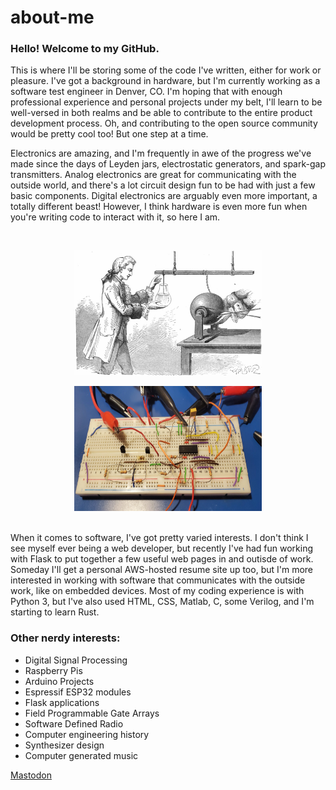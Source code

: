 # about-me
### Hello! Welcome to my GitHub.

This is where I'll be storing some of the code I've written, either for work or pleasure. I've got a background in hardware, but I'm currently working as a software test engineer in Denver, CO. I'm hoping that with enough professional experience and personal projects under my belt, I'll learn to be well-versed in both realms and be able to contribute to the entire product development process. Oh, and contributing to the open source community would be pretty cool too! But one step at a time.

Electronics are amazing, and I'm frequently in awe of the progress we've made since the days of Leyden jars, electrostatic generators, and spark-gap transmitters. Analog electronics are great for communicating with the outside world, and there's a lot circuit design fun to be had with just a few basic components. Digital electronics are arguably even more important, a totally different beast! However, I think hardware is even more fun when you're writing code to interact with it, so here I am.

<br>
<p align="center">
  <img width="300" height="200" src="/static/1200px-Andreas_Cunaeus.jpg">
</p>

<p align="center">
  <img width="300" height="200" src="/static/breadboardPic.jpg">
</p>
<br>
When it comes to software, I've got pretty varied interests. I don't think I see myself ever being a web developer, but recently I've had fun working with Flask to put together a few useful web pages in and outisde of work. Someday I'll get a personal AWS-hosted resume site up too, but I'm more interested in working with software that communicates with the outside work, like on embedded devices. Most of my coding experience is with Python 3, but I've also used HTML, CSS, Matlab, C, some Verilog, and I'm starting to learn Rust.
<br>
<h3>Other nerdy interests:</h3>
<ul>
	<li>Digital Signal Processing</li>
	<li>Raspberry Pis</li>
	<li>Arduino Projects</li>
	<li>Espressif ESP32 modules</li>
	<li>Flask applications</li>
	<li>Field Programmable Gate Arrays</li>
	<li>Software Defined Radio</li>
	<li>Computer engineering history</li>
	<li>Synthesizer design</li>
	<li>Computer generated music</li>
</ul>

<a rel="me" href="https://hachyderm.io/@dpc2">Mastodon</a>
